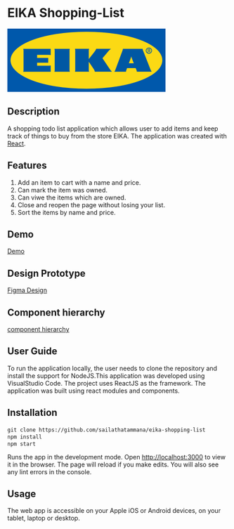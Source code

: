 # EIKA Shopping-List

![EIKA logo](src/assets/images/logo.png)

## Description

A shopping todo list application which allows user to add items and keep track of things to buy from the store EIKA.
The application was created with [React](https://reactjs.org/).

## Features

1. Add an item to cart with a name and price.
2. Can mark the item was owned.
3. Can viwe the items which are owned.
4. Close and reopen the page without losing your list.
5. Sort the items by name and price.

## Demo

[Demo](https://shopping-cart-70c46.web.app/)

## Design Prototype

[Figma Design](https://www.figma.com/file/SxpDLvQ6n44RWtGeP50JdM/EIKA-Shopping-Cart?node-id=0%3A1)

## Component hierarchy

[component hierarchy](https://whimsical.com/todolist-component-structure-K1UiNasXaDgWcDtFwzmaTW)

## User Guide

To run the application locally, the user needs to clone the repository and install the support for NodeJS.This application was developed using VisualStudio Code. The project uses ReactJS as the framework. The application was built using react modules and components.

## Installation

```
git clone https://github.com/sailathatammana/eika-shopping-list
npm install
npm start
```

Runs the app in the development mode.
Open [http://localhost:3000](http://localhost:3000) to view it in the browser.
The page will reload if you make edits.
You will also see any lint errors in the console.

## Usage

The web app is accessible on your Apple iOS or Android devices,
on your tablet, laptop or desktop.
